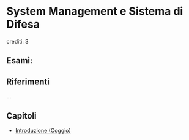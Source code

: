 # System Management e Sistema di Difesa

crediti: 3

## Esami:


## Riferimenti
...

## Capitoli
- [Introduzione (Coggio)](./capitoli/Introduzione_coggio.md)
